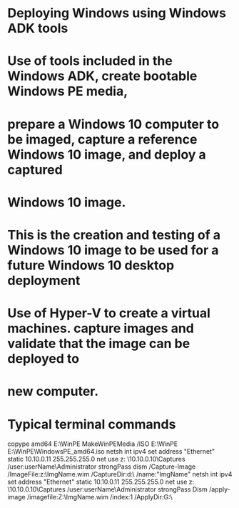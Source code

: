 # Deploying Windows using Windows ADK tools
# Use of tools included in the Windows ADK, create bootable Windows PE media, 
# prepare a Windows 10 computer to be imaged, capture a reference Windows 10 image, and deploy a captured 
# Windows 10 image.

# This is the creation and testing of a Windows 10 image to be used for a future Windows 10 desktop deployment
# Use of Hyper-V to create a virtual machines. capture images and validate that the image can be deployed to 
# new computer.

# Typical terminal commands

copype amd64 E:\WinPE
MakeWinPEMedia /ISO E:\WinPE E:\WinPE\WindowsPE_amd64.iso
netsh int ipv4 set address "Ethernet" static 10.10.0.11 255.255.255.0
net use z: \\10.10.0.10\Captures /user:userName\Administrator strongPass
dism /Capture-Image /ImageFile:z:\ImgName.wim /CaptureDir:d:\ /name:"ImgName"
netsh int ipv4 set address "Ethernet" static 10.10.0.11 255.255.255.0
net use z: \\10.10.0.10\Captures /user:userName\Administrator strongPass
Dism /apply-image /imagefile:Z:\ImgName.wim /index:1 /ApplyDir:G:\